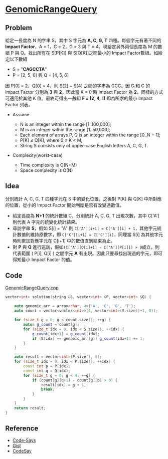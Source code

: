# [GenomicRangeQuery](https://codility.com/programmers/lessons/5-prefix_sums/genomic_range_query/)

## Problem

給定一長度為 N 的字串 S，其中 S 字元為 **A, C, G, T** 四種。每個字元有著不同的 **Impact Factor**，A = 1，C = 2，G = 3 與 T = 4。現給定另外兩個長度為 M 的數組 P 與 Q。找出所有在 S[P[K]] 與 S[Q[K]]之間最小的 Impact Factor數組。如給定以下數組

- S = "**CAGCCTA**"
- P = [2, 5, 0]  與 Q = [4, 5, 6]

因 P[0] = 2，Q[0] = 4，則 S[2] ~ S[4] 之間的字串為 GCC。因 G 和 C 的 Impact Factor 分別為 **3** 與 **2**，因此當 K = 0 時 Impact Factor 為 **2**，同樣的方式可適用於其他 K 值。最終可得出一數組 **F = [2, 4, 1]** 即為所求的最小 Impact Factor 列表。

- Assume
  - N is an integer within the range [1..100,000];
  - M is an integer within the range [1..50,000];
  - Each element of arrays P, Q is an integer within the range [0..N − 1];
  - P[K] ≤ Q[K], where 0 ≤ K < M;
  - String S consists only of upper-case English letters A, C, G, T.

- Complexity(worst-case)
  - Time complexity is O(N+M)
  - Space complexity is O(N)

## Idea

分別統計 A, C, G, T 四種字元在 S 中的變化位置，之後對 P[K] 與 Q[K] 中所對應的位置，從小的 Impact Factor 開始判斷是否有改變過數值。

- 給定長度為 **N+1** 的統計數組 C，分別統計 A, C, G, T 出現次數，其中 C['A'] 則代表 A 字元的統變化統計結果。
- 尋訪字串 **S**，假如 S[i] = "A" 則 `C['A'][i+1] = C['A'][i] + 1`，其他字元統計數值則維持原數字，即 `C['C'][i+1] = C['C'][i]`，同理當 S[i] 為其他字元時則累加對應字元在 C[i+1] 中的數值直到結束為止。
- 對 **P** 與 **Q** 進行巡訪，假如`(C['A'][Q[i]+1] - C['A'][P[i]]) > 0`成立，則代表範圍 ( P[i], Q[i] ) 之間字元 **A** 有出現。因此只要尋找出現過的字元，即可得知最小 Impact Factor 的值。

## Code

[GenomicRangeQuery.cpp](GenomicRangeQuery.cpp)

```cpp
vector<int> solution(string &S, vector<int> &P, vector<int> &Q) {
    
    auto genomic_arr = array<char, 4>{'A', 'C', 'G', 'T'};
    auto count = vector<vector<int>>(4, vector<int>(S.size()+1, 0));

    for (size_t g = 0; g < count.size(); ++g) {
        auto& g_count = count[g];
        for (size_t idx = 0; idx < S.size(); ++idx) {
            g_count[idx+1] = g_count[idx];
            if (S[idx] == genomic_arr[g]) g_count[idx+1] += 1;
        }
    }

    auto result = vector<int>(P.size(), 0);
    for (size_t idx = 0; idx < P.size(); ++idx) {
        const int p = P[idx];
        const int q = Q[idx];
        for (size_t g = 0; g < 4; ++g) {
            if (count[g][q+1] - count[g][p] > 0) {
                result[idx] = g + 1;
                break;
            }
        }
    }
    return result;
}
```

## Reference

- [Code-Says](https://codesays.com/2014/solution-to-genomic-range-query-by-codility/)
- [Gist](https://gist.github.com/arielm/9ca320825bc3602544fa05f5af4e0a1b)
- [CodeSay](https://codesays.com/2014/solution-to-min-avg-two-slice-by-codility/)